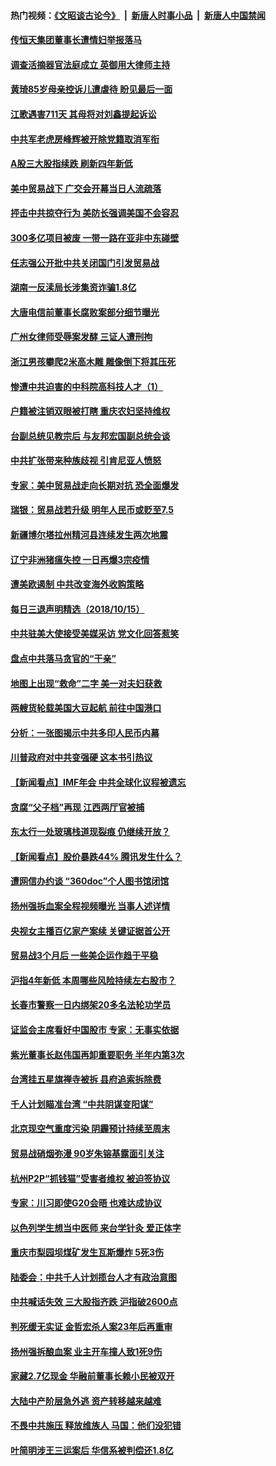 #### 热门视频：[《文昭谈古论今》](https://github.com/gfw-breaker/wenzhao/blob/master/README.md?t=10161534) &nbsp;|&nbsp; [新唐人时事小品](https://github.com/gfw-breaker/ntdtv-comedy/blob/master/README.md?t=10161534) &nbsp;|&nbsp; [新唐人中国禁闻](https://github.com/gfw-breaker/ntdtv-news/blob/master/README.md?t=10161534)


#### [传恒天集团董事长遭情妇举报落马](../pages/nsc413/n10787422.md?t=10161534) 

#### [调查活摘器官法庭成立 英御用大律师主持](../pages/nsc413/n10787477.md?t=10161534) 

#### [黄琦85岁母亲控诉儿遭虐待 盼见最后一面](../pages/nsc413/n10787052.md?t=10161534) 

#### [江歌遇害711天 其母将对刘鑫提起诉讼](../pages/nsc413/n10787122.md?t=10161534) 

#### [中共军老虎房峰辉被开除党籍取消军衔](../pages/nsc413/n10787225.md?t=10161534) 

#### [A股三大股指续跌 刷新四年新低](../pages/nsc413/n10787107.md?t=10161534) 

#### [美中贸易战下 广交会开幕当日人流疏落](../pages/nsc413/n10787018.md?t=10161534) 

#### [抨击中共掠夺行为 美防长强调美国不会容忍](../pages/nsc413/n10787167.md?t=10161534) 

#### [300多亿项目被废 一带一路在亚非中东碰壁](../pages/nsc413/n10787144.md?t=10161534) 

#### [任志强公开批中共关闭国门引发贸易战](../pages/nsc413/n10786361.md?t=10161534) 

#### [湖南一反渎局长涉集资诈骗1.8亿](../pages/nsc413/n10786979.md?t=10161534) 

#### [大唐电信前董事长腐败案部分细节曝光](../pages/nsc413/n10786368.md?t=10161534) 

#### [广州女律师受辱案发酵 三证人遭刑拘](../pages/nsc413/n10786674.md?t=10161534) 

#### [浙江男孩攀爬2米高木雕 雕像倒下将其压死](../pages/nsc413/n10786827.md?t=10161534) 

#### [惨遭中共迫害的中科院高科技人才（1）](../pages/nsc413/n10775982.md?t=10161534) 

#### [户籍被注销双眼被打瞎 重庆农妇坚持维权](../pages/nsc413/n10786299.md?t=10161534) 

#### [台副总统见教宗后 与友邦宏国副总统会谈](../pages/nsc413/n10786376.md?t=10161534) 

#### [中共扩张带来种族歧视 引肯尼亚人愤怒](../pages/nsc413/n10785883.md?t=10161534) 

#### [专家：美中贸易战走向长期对抗 恐全面爆发](../pages/nsc413/n10786185.md?t=10161534) 

#### [瑞银：贸易战若升级 明年人民币或贬至7.5](../pages/nsc413/n10786000.md?t=10161534) 

#### [新疆博尔塔拉州精河县连续发生两次地震](../pages/nsc413/n10786293.md?t=10161534) 

#### [辽宁非洲猪瘟失控 一日再爆3宗疫情](../pages/nsc413/n10785490.md?t=10161534) 

#### [遭美欧遏制 中共改变海外收购策略](../pages/nsc413/n10786157.md?t=10161534) 

#### [每日三退声明精选（2018/10/15）](../pages/nsc413/n10786289.md?t=10161534) 

#### [中共驻美大使接受美媒采访 党文化回答惹笑](../pages/nsc413/n10785820.md?t=10161534) 

#### [盘点中共落马贪官的“干亲”](../pages/nsc413/n10785857.md?t=10161534) 

#### [地图上出现“救命”二字  美一对夫妇获救](../pages/nsc413/n10785876.md?t=10161534) 

#### [两艘货轮载美国大豆起航 前往中国港口](../pages/nsc413/n10785803.md?t=10161534) 

#### [分析：一张图揭示中共多印人民币内幕](../pages/nsc413/n10785340.md?t=10161534) 

#### [川普政府对中共变强硬 这本书引热议](../pages/nsc413/n10785691.md?t=10161534) 

#### [【新闻看点】IMF年会 中共全球化议程被遗忘](../pages/nsc413/n10785214.md?t=10161534) 

#### [贪腐“父子档”再现 江西两厅官被捕](../pages/nsc413/n10785757.md?t=10161534) 

#### [东太行一处玻璃栈道现裂痕 仍继续开放？](../pages/nsc413/n10785659.md?t=10161534) 

#### [【新闻看点】股价暴跌44% 腾讯发生什么？](../pages/nsc413/n10785215.md?t=10161534) 

#### [遭网信办约谈 “360doc”个人图书馆闭馆](../pages/nsc413/n10785628.md?t=10161534) 

#### [扬州强拆血案全程视频曝光 当事人述详情](../pages/nsc413/n10785672.md?t=10161534) 

#### [央视女主播百亿家产案续 关键证据首公开](../pages/nsc413/n10784434.md?t=10161534) 

#### [贸易战3个月后 一些美企运作趋于平稳](../pages/nsc413/n10785609.md?t=10161534) 

#### [沪指4年新低 本周哪些风险持续左右股市？](../pages/nsc413/n10785545.md?t=10161534) 

#### [长春市警察一日内绑架20多名法轮功学员](../pages/nsc413/n10785281.md?t=10161534) 

#### [证监会主席看好中国股市 专家：无事实依据](../pages/nsc413/n10785399.md?t=10161534) 

#### [紫光董事长赵伟国再卸重要职务 半年内第3次](../pages/nsc413/n10785464.md?t=10161534) 

#### [台湾挂五星旗禅寺被拆 县府追索拆除费](../pages/nsc413/n10785414.md?t=10161534) 

#### [千人计划瞄准台湾 “中共阴谋变阳谋”](../pages/nsc413/n10785359.md?t=10161534) 

#### [北京现空气重度污染 阴霾预计持续至周末](../pages/nsc413/n10785172.md?t=10161534) 

#### [贸易战硝烟弥漫 90岁朱镕基露面引关注](../pages/nsc413/n10785385.md?t=10161534) 

#### [杭州P2P“抓钱猫”受害者维权 被迫签协议](../pages/nsc413/n10785065.md?t=10161534) 

#### [专家：川习即使G20会晤 也难达成协议](../pages/nsc413/n10785213.md?t=10161534) 

#### [以色列学生想当中医师 来台学针灸 爱正体字](../pages/nsc413/n10785106.md?t=10161534) 

#### [重庆市梨园坝煤矿发生瓦斯爆炸 5死3伤](../pages/nsc413/n10785190.md?t=10161534) 

#### [陆委会：中共千人计划揽台人才有政治意图](../pages/nsc413/n10783800.md?t=10161534) 

#### [中共喊话失效 三大股指齐跌 沪指破2600点](../pages/nsc413/n10784304.md?t=10161534) 

#### [判死缓无实证 金哲宏杀人案23年后再重审](../pages/nsc413/n10784379.md?t=10161534) 


#### [扬州强拆酿血案 业主开车撞人致1死9伤](../pages/nsc413/n10784650.md?t=10161534) 

#### [家藏2.7亿现金 华融前董事长赖小民被双开](../pages/nsc413/n10784487.md?t=10161534) 

#### [大陆中产阶层急外逃 资产转移越来越难](../pages/nsc413/n10784569.md?t=10161534) 

#### [不畏中共施压 释放维族人 马国：他们没犯错](../pages/nsc413/n10784464.md?t=10161534) 

#### [叶简明涉王三运案后 华信系被判偿还1.8亿](../pages/nsc413/n10784257.md?t=10161534) 

